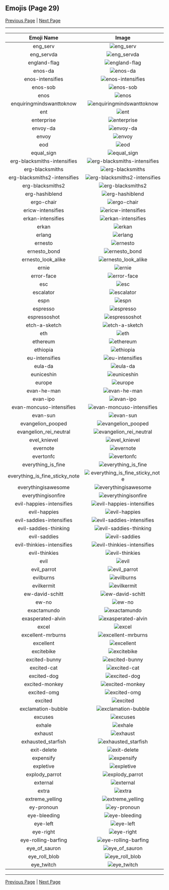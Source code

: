 
## Emojis (Page 29)

[Previous Page](/docs/hashicorp/page-d-0028.md)
  | [Next Page](/docs/hashicorp/page-e-0030.md)

<hr />

|Emoji Name|Image|
| :-: | :-: |
|eng_serv| ![eng_serv](/emojis/hashicorp/eng_serv.png)|
|eng_servda| ![eng_servda](/emojis/hashicorp/eng_servda.png)|
|england-flag| ![england-flag](/emojis/hashicorp/england-flag.png)|
|enos-da| ![enos-da](/emojis/hashicorp/enos-da.png)|
|enos-intensifies| ![enos-intensifies](/emojis/hashicorp/enos-intensifies.gif)|
|enos-sob| ![enos-sob](/emojis/hashicorp/enos-sob.png)|
|enos| ![enos](/emojis/hashicorp/enos.png)|
|enquiringmindswanttoknow| ![enquiringmindswanttoknow](/emojis/hashicorp/enquiringmindswanttoknow.png)|
|ent| ![ent](/emojis/hashicorp/ent.png)|
|enterprise| ![enterprise](/emojis/hashicorp/enterprise.jpg)|
|envoy-da| ![envoy-da](/emojis/hashicorp/envoy-da.png)|
|envoy| ![envoy](/emojis/hashicorp/envoy.png)|
|eod| ![eod](/emojis/hashicorp/eod.png)|
|equal_sign| ![equal_sign](/emojis/hashicorp/equal_sign.png)|
|erg-blacksmiths-intensifies| ![erg-blacksmiths-intensifies](/emojis/hashicorp/erg-blacksmiths-intensifies.gif)|
|erg-blacksmiths| ![erg-blacksmiths](/emojis/hashicorp/erg-blacksmiths.png)|
|erg-blacksmiths2-intensifies| ![erg-blacksmiths2-intensifies](/emojis/hashicorp/erg-blacksmiths2-intensifies.gif)|
|erg-blacksmiths2| ![erg-blacksmiths2](/emojis/hashicorp/erg-blacksmiths2.png)|
|erg-hashiblend| ![erg-hashiblend](/emojis/hashicorp/erg-hashiblend.png)|
|ergo-chair| ![ergo-chair](/emojis/hashicorp/ergo-chair.jpg)|
|ericw-intensifies| ![ericw-intensifies](/emojis/hashicorp/ericw-intensifies.gif)|
|erkan-intensifies| ![erkan-intensifies](/emojis/hashicorp/erkan-intensifies.gif)|
|erkan| ![erkan](/emojis/hashicorp/erkan.png)|
|erlang| ![erlang](/emojis/hashicorp/erlang.png)|
|ernesto| ![ernesto](/emojis/hashicorp/ernesto.jpg)|
|ernesto_bond| ![ernesto_bond](/emojis/hashicorp/ernesto_bond.png)|
|ernesto_look_alike| ![ernesto_look_alike](/emojis/hashicorp/ernesto_look_alike.jpg)|
|ernie| ![ernie](/emojis/hashicorp/ernie.png)|
|error-face| ![error-face](/emojis/hashicorp/error-face.png)|
|esc| ![esc](/emojis/hashicorp/esc.png)|
|escalator| ![escalator](/emojis/hashicorp/escalator.jpg)|
|espn| ![espn](/emojis/hashicorp/espn.png)|
|espresso| ![espresso](/emojis/hashicorp/espresso.jpg)|
|espressoshot| ![espressoshot](/emojis/hashicorp/espressoshot.jpg)|
|etch-a-sketch| ![etch-a-sketch](/emojis/hashicorp/etch-a-sketch.gif)|
|eth| ![eth](/emojis/hashicorp/eth.png)|
|ethereum| ![ethereum](/emojis/hashicorp/ethereum.png)|
|ethiopia| ![ethiopia](/emojis/hashicorp/ethiopia.png)|
|eu-intensifies| ![eu-intensifies](/emojis/hashicorp/eu-intensifies.gif)|
|eula-da| ![eula-da](/emojis/hashicorp/eula-da.png)|
|euniceshin| ![euniceshin](/emojis/hashicorp/euniceshin.png)|
|europe| ![europe](/emojis/hashicorp/europe.png)|
|evan-he-man| ![evan-he-man](/emojis/hashicorp/evan-he-man.png)|
|evan-ipo| ![evan-ipo](/emojis/hashicorp/evan-ipo.jpg)|
|evan-moncuso-intensifies| ![evan-moncuso-intensifies](/emojis/hashicorp/evan-moncuso-intensifies.gif)|
|evan-sun| ![evan-sun](/emojis/hashicorp/evan-sun.png)|
|evangelion_pooped| ![evangelion_pooped](/emojis/hashicorp/evangelion_pooped.png)|
|evangelion_rei_neutral| ![evangelion_rei_neutral](/emojis/hashicorp/evangelion_rei_neutral.png)|
|evel_knievel| ![evel_knievel](/emojis/hashicorp/evel_knievel.jpg)|
|evernote| ![evernote](/emojis/hashicorp/evernote.png)|
|evertonfc| ![evertonfc](/emojis/hashicorp/evertonfc.png)|
|everything_is_fine| ![everything_is_fine](/emojis/hashicorp/everything_is_fine.gif)|
|everything_is_fine_sticky_note| ![everything_is_fine_sticky_note](/emojis/hashicorp/everything_is_fine_sticky_note.png)|
|everythingisawesome| ![everythingisawesome](/emojis/hashicorp/everythingisawesome.png)|
|everythingisonfire| ![everythingisonfire](/emojis/hashicorp/everythingisonfire.gif)|
|evil-happies-intensifies| ![evil-happies-intensifies](/emojis/hashicorp/evil-happies-intensifies.gif)|
|evil-happies| ![evil-happies](/emojis/hashicorp/evil-happies.png)|
|evil-saddies-intensifies| ![evil-saddies-intensifies](/emojis/hashicorp/evil-saddies-intensifies.gif)|
|evil-saddies-thinking| ![evil-saddies-thinking](/emojis/hashicorp/evil-saddies-thinking.png)|
|evil-saddies| ![evil-saddies](/emojis/hashicorp/evil-saddies.png)|
|evil-thinkies-intensifies| ![evil-thinkies-intensifies](/emojis/hashicorp/evil-thinkies-intensifies.gif)|
|evil-thinkies| ![evil-thinkies](/emojis/hashicorp/evil-thinkies.png)|
|evil| ![evil](/emojis/hashicorp/evil.png)|
|evil_parrot| ![evil_parrot](/emojis/hashicorp/evil_parrot.gif)|
|evilburns| ![evilburns](/emojis/hashicorp/evilburns.png)|
|evilkermit| ![evilkermit](/emojis/hashicorp/evilkermit.png)|
|ew-david-schitt| ![ew-david-schitt](/emojis/hashicorp/ew-david-schitt.png)|
|ew-no| ![ew-no](/emojis/hashicorp/ew-no.png)|
|exactamundo| ![exactamundo](/emojis/hashicorp/exactamundo.jpg)|
|exasperated-alvin| ![exasperated-alvin](/emojis/hashicorp/exasperated-alvin.png)|
|excel| ![excel](/emojis/hashicorp/excel.png)|
|excellent-mrburns| ![excellent-mrburns](/emojis/hashicorp/excellent-mrburns.gif)|
|excellent| ![excellent](/emojis/hashicorp/excellent.png)|
|excitebike| ![excitebike](/emojis/hashicorp/excitebike.gif)|
|excited-bunny| ![excited-bunny](/emojis/hashicorp/excited-bunny.gif)|
|excited-cat| ![excited-cat](/emojis/hashicorp/excited-cat.gif)|
|excited-dog| ![excited-dog](/emojis/hashicorp/excited-dog.gif)|
|excited-monkey| ![excited-monkey](/emojis/hashicorp/excited-monkey.gif)|
|excited-omg| ![excited-omg](/emojis/hashicorp/excited-omg.gif)|
|excited| ![excited](/emojis/hashicorp/excited.gif)|
|exclamation-bubble| ![exclamation-bubble](/emojis/hashicorp/exclamation-bubble.gif)|
|excuses| ![excuses](/emojis/hashicorp/excuses.png)|
|exhale| ![exhale](/emojis/hashicorp/exhale.png)|
|exhaust| ![exhaust](/emojis/hashicorp/exhaust.jpg)|
|exhausted_starfish| ![exhausted_starfish](/emojis/hashicorp/exhausted_starfish.png)|
|exit-delete| ![exit-delete](/emojis/hashicorp/exit-delete.gif)|
|expensify| ![expensify](/emojis/hashicorp/expensify.png)|
|expletive| ![expletive](/emojis/hashicorp/expletive.png)|
|explody_parrot| ![explody_parrot](/emojis/hashicorp/explody_parrot.gif)|
|external| ![external](/emojis/hashicorp/external.gif)|
|extra| ![extra](/emojis/hashicorp/extra.png)|
|extreme_yelling| ![extreme_yelling](/emojis/hashicorp/extreme_yelling.gif)|
|ey-pronoun| ![ey-pronoun](/emojis/hashicorp/ey-pronoun.png)|
|eye-bleeding| ![eye-bleeding](/emojis/hashicorp/eye-bleeding.jpg)|
|eye-left| ![eye-left](/emojis/hashicorp/eye-left.png)|
|eye-right| ![eye-right](/emojis/hashicorp/eye-right.png)|
|eye-rolling-barfing| ![eye-rolling-barfing](/emojis/hashicorp/eye-rolling-barfing.png)|
|eye_of_sauron| ![eye_of_sauron](/emojis/hashicorp/eye_of_sauron.jpg)|
|eye_roll_blob| ![eye_roll_blob](/emojis/hashicorp/eye_roll_blob.png)|
|eye_twitch| ![eye_twitch](/emojis/hashicorp/eye_twitch.gif)|

<hr/>

[Previous Page](/docs/hashicorp/page-d-0028.md)
  | [Next Page](/docs/hashicorp/page-e-0030.md)